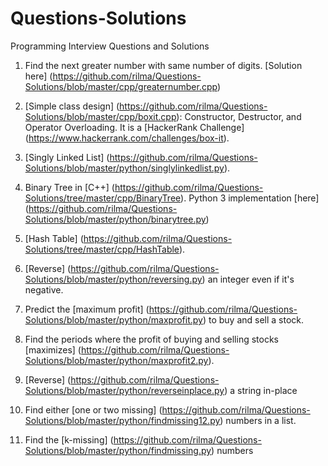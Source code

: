 # Questions-Solutions
Programming Interview Questions and Solutions

1. Find the next greater number with same number of digits. [Solution here] (https://github.com/rilma/Questions-Solutions/blob/master/cpp/greaternumber.cpp)
  
2. [Simple class design] (https://github.com/rilma/Questions-Solutions/blob/master/cpp/boxit.cpp): Constructor, Destructor, and Operator Overloading. It is a [HackerRank Challenge] (https://www.hackerrank.com/challenges/box-it).

3. [Singly Linked List] (https://github.com/rilma/Questions-Solutions/blob/master/python/singlylinkedlist.py).

4. Binary Tree in [C++] (https://github.com/rilma/Questions-Solutions/tree/master/cpp/BinaryTree). Python 3 implementation [here] (https://github.com/rilma/Questions-Solutions/blob/master/python/binarytree.py)

5. [Hash Table] (https://github.com/rilma/Questions-Solutions/tree/master/cpp/HashTable).

6. [Reverse] (https://github.com/rilma/Questions-Solutions/blob/master/python/reversing.py) an integer even if it's negative.

7. Predict the [maximum profit] (https://github.com/rilma/Questions-Solutions/blob/master/python/maxprofit.py) to buy and sell a stock.

8. Find the periods where the profit of buying and selling stocks [maximizes] (https://github.com/rilma/Questions-Solutions/blob/master/python/maxprofit2.py).

9. [Reverse] (https://github.com/rilma/Questions-Solutions/blob/master/python/reverseinplace.py) a string in-place

10. Find either [one or two missing] (https://github.com/rilma/Questions-Solutions/blob/master/python/findmissing12.py) numbers in a list.

11. Find the [k-missing] (https://github.com/rilma/Questions-Solutions/blob/master/python/findmissing.py) numbers
